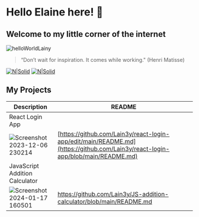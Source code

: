 # Hello Elaine here! 👋
## Welcome to my little corner of the internet

![helloWorldLainy](https://github.com/Lain3y/Lain3y/assets/132710326/1be1a18f-4b4e-44b1-b24c-48a7bda028e5)




>“Don’t wait for inspiration. It comes while working." 
(Henri Matisse)

[![N|Solid](https://camo.githubusercontent.com/591c02e8ff595d43e0b35b1b29aed639a7154b959cd8f8c854b9e176d885b094/68747470733a2f2f696d672e736869656c64732e696f2f62616467652f4c696e6b6564496e2d3030373742353f7374796c653d666f722d7468652d6261646765266c6f676f3d6c696e6b6564696e266c6f676f436f6c6f723d7768697465)](https://www.linkedin.com/in/elaine-jackson-hunter/)
[![N|Solid](https://img.shields.io/badge/Instagram-E4405F?style=for-the-badge&logo=instagram&logoColor=white)](https://www.instagram.com/mummyiscoding/)

## My Projects

|Description | README |
| ------ | ------ |
| React Login App |  |
| ![Screenshot 2023-12-06 230214](https://github.com/Lain3y/Lain3y/assets/132710326/3a64e093-3c2c-4421-bdeb-9b01ee32535e) | [https://github.com/Lain3y/react-login-app/edit/main/README.md](https://github.com/Lain3y/react-login-app/blob/main/README.md)|
| JavaScript Addition Calculator |  |
| ![Screenshot 2024-01-17 160501](https://github.com/Lain3y/Lain3y/assets/132710326/8985d501-da85-4505-a918-80ecd8259c22)| https://github.com/Lain3y/JS-addition-calculator/blob/main/README.md|

